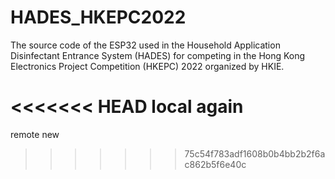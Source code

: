 # HADES_HKEPC2022
The source code of the ESP32 used in the Household Application Disinfectant Entrance System (HADES) for competing in the Hong Kong Electronics Project Competition (HKEPC) 2022 organized by HKIE.

<<<<<<< HEAD
local again
=======
remote new
>>>>>>> 75c54f783adf1608b0b4bb2b2f6ac862b5f6e40c

